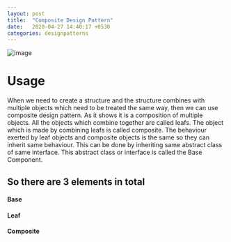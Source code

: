 ```yaml
---
layout: post
title:  "Composite Design Pattern"
date:   2020-04-27 14:40:17 +0530
categories: designpatterns
---
```

 			    
  <img  class="img-fluid"  src="https://www.programcreek.com/wp-content/uploads/2013/02/composite-design-pattern.png"  alt="image"/>

# Usage
When we need to create a structure and the structure combines with multiple objects which need to be treated the same way, then we can use composite design pattern. As it shows it is a composition of multiple objects. All the objects which combine together are called leafs. The object which is made by combining leafs is called composite. The behaviour exerted by leaf objects and composite objects is the same so they can inherit same behaviour. This can be done by inheriting same abstract class of same interface. This abstract class or interface is called the Base Component.

## So there are 3 elements in total
#### Base
<script  src="https://gist.github.com/spiderbot/cd0e200215554afa6b1da74106fb6441.js"></script>

#### Leaf
<script  src="https://gist.github.com/spiderbot/e620d3b61ec64649295ffe21ddbd63b0.js"></script>

#### Composite
<script  src="https://gist.github.com/spiderbot/3a448daf87be382474dfe57f65de2eac.js"></script>




